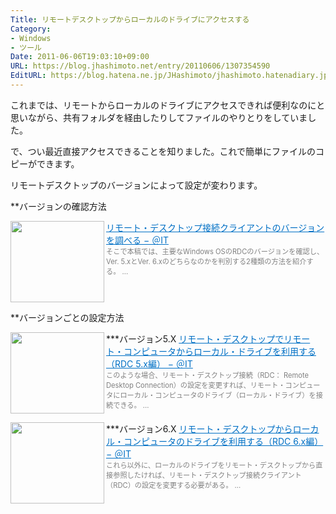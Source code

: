 ```yaml
---
Title: リモートデスクトップからローカルのドライブにアクセスする
Category:
- Windows
- ツール
Date: 2011-06-06T19:03:10+09:00
URL: https://blog.jhashimoto.net/entry/20110606/1307354590
EditURL: https://blog.hatena.ne.jp/JHashimoto/jhashimoto.hatenadiary.jp/atom/entry/12921228815717257638
---
```



これまでは、リモートからローカルのドライブにアクセスできれば便利なのにと思いながら、共有フォルダを経由したりしてファイルのやりとりをしていました。

で、つい最近直接アクセスできることを知りました。これで簡単にファイルのコピーができます。

リモートデスクトップのバージョンによって設定が変わります。

**バージョンの確認方法

<a href="http://www.atmarkit.co.jp/fwin2k/win2ktips/990getrdcver/getrdcver.html" target="_blank"><img class="alignleft" align="left" border="0" src="http://capture.heartrails.com/150x130/shadow?http://www.atmarkit.co.jp/fwin2k/win2ktips/990getrdcver/getrdcver.html" alt="" width="150" height="130" /></a><a style="color:#0070C5;" href="http://www.atmarkit.co.jp/fwin2k/win2ktips/990getrdcver/getrdcver.html" target="_blank">リモート・デスクトップ接続クライアントのバージョンを調べる − ＠IT</a><a href="http://b.hatena.ne.jp/entry/http://www.atmarkit.co.jp/fwin2k/win2ktips/990getrdcver/getrdcver.html" target="_blank"><img border="0" src="http://b.hatena.ne.jp/entry/image/http://www.atmarkit.co.jp/fwin2k/win2ktips/990getrdcver/getrdcver.html" alt="" /></a><br><span style="color: #808080;font-size: 80%;">そこで本稿では、主要なWindows OSのRDCのバージョンを確認し、Ver. 5.xとVer. 6.xのどちらなのかを判別する2種類の方法を紹介する。 ...</span><br style="clear:both;" />

**バージョンごとの設定方法

***バージョン5.X
<a href="http://www.atmarkit.co.jp/fwin2k/win2ktips/979rdc5drvrdt/rdc5drvrdt.html" target="_blank"><img class="alignleft" align="left" border="0" src="http://capture.heartrails.com/150x130/shadow?http://www.atmarkit.co.jp/fwin2k/win2ktips/979rdc5drvrdt/rdc5drvrdt.html" alt="" width="150" height="130" /></a><a style="color:#0070C5;" href="http://www.atmarkit.co.jp/fwin2k/win2ktips/979rdc5drvrdt/rdc5drvrdt.html" target="_blank">リモート・デスクトップでリモート・コンピュータからローカル・ドライブを利用する（RDC 5.x編） − ＠IT</a><a href="http://b.hatena.ne.jp/entry/http://www.atmarkit.co.jp/fwin2k/win2ktips/979rdc5drvrdt/rdc5drvrdt.html" target="_blank"><img border="0" src="http://b.hatena.ne.jp/entry/image/http://www.atmarkit.co.jp/fwin2k/win2ktips/979rdc5drvrdt/rdc5drvrdt.html" alt="" /></a><br><span style="color: #808080;font-size: 80%;">このような場合、リモート・デスクトップ接続（RDC： Remote Desktop Connection）の設定を変更すれば、リモート・コンピュータにローカル・コンピュータのドライブ（ローカル・ドライブ）を接続できる。 ...</span><br style="clear:both;" />

***バージョン6.X
<a href="http://www.atmarkit.co.jp/fwin2k/win2ktips/984rdc6drvrdt/rdc6drvrdt.html" target="_blank"><img class="alignleft" align="left" border="0" src="http://capture.heartrails.com/150x130/shadow?http://www.atmarkit.co.jp/fwin2k/win2ktips/984rdc6drvrdt/rdc6drvrdt.html" alt="" width="150" height="130" /></a><a style="color:#0070C5;" href="http://www.atmarkit.co.jp/fwin2k/win2ktips/984rdc6drvrdt/rdc6drvrdt.html" target="_blank">リモート・デスクトップからローカル・コンピュータのドライブを利用する（RDC 6.x編） − ＠IT</a><a href="http://b.hatena.ne.jp/entry/http://www.atmarkit.co.jp/fwin2k/win2ktips/984rdc6drvrdt/rdc6drvrdt.html" target="_blank"><img border="0" src="http://b.hatena.ne.jp/entry/image/http://www.atmarkit.co.jp/fwin2k/win2ktips/984rdc6drvrdt/rdc6drvrdt.html" alt="" /></a><br><span style="color: #808080;font-size: 80%;">これら以外に、ローカルのドライブをリモート・デスクトップから直接参照したければ、リモート・デスクトップ接続クライアント（RDC）の設定を変更する必要がある。 ...</span><br style="clear:both;" />

